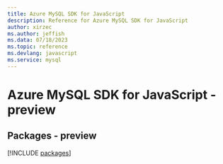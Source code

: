 ```yaml
---
title: Azure MySQL SDK for JavaScript
description: Reference for Azure MySQL SDK for JavaScript
author: xirzec
ms.author: jeffish
ms.data: 07/18/2023
ms.topic: reference
ms.devlang: javascript
ms.service: mysql
---
```

# Azure MySQL SDK for JavaScript - preview
## Packages - preview
[!INCLUDE [packages](mysql-index.md)]